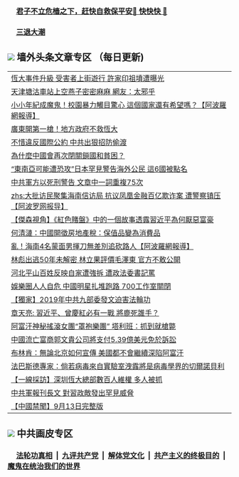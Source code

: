 
 ### &nbsp;&nbsp;&nbsp;&nbsp; [君子不立危樯之下，赶快自救保平安🍎 快快快 📩](https://github.com/pwgy/td/blob/master/README.md)

 ### &nbsp;&nbsp;&nbsp;&nbsp; [三退大潮](https://eqbpwckh.azureedge.net/?key=wjsottsjpndjwfkg&pin=65881581&ag=ogQuit&from=pw2) 

## <img src="https://img.icons8.com/cute-clipart/2x/circled-right.png"> 墙外头条文章专区 （每日更新)

<Table>
<tr><td colspan="2" align="left"><a href="https://eqbpwckh.azureedge.net/?ag=c1499983&key=wjsottsjpndjwfkg&from=pw2">恆大事件升級 受害者上街遊行 許家印祖墳遭曝光
</a></td></tr>
<tr><td colspan="2" align="left"><a href="https://eqbpwckh.azureedge.net/?ag=c1499975&key=wjsottsjpndjwfkg&from=pw2">天津塘沽車站上空燕子密密麻麻 網友：太邪乎
</a></td></tr>
<tr><td colspan="2" align="left"><a href="https://eqbpwckh.azureedge.net/?ag=c1499900&key=wjsottsjpndjwfkg&from=pw2">小小年紀成魔鬼！校園暴力觸目驚心 這個國家還有希望嗎？【阿波羅網報導】
</a></td></tr>
<tr><td colspan="2" align="left"><a href="https://eqbpwckh.azureedge.net/?ag=c1499973&key=wjsottsjpndjwfkg&from=pw2">廣東開第一槍！地方政府不救恆大
</a></td></tr>
<tr><td colspan="2" align="left"><a href="https://eqbpwckh.azureedge.net/?ag=c1499925&key=wjsottsjpndjwfkg&from=pw2">不惜違反國際公約 中共出狠招防偷渡
</a></td></tr>
<tr><td colspan="2" align="left"><a href="https://eqbpwckh.azureedge.net/?ag=c1499836&key=wjsottsjpndjwfkg&from=pw2">為什麼中國會再次閉關鎖國和貧困？
</a></td></tr>
<tr><td colspan="2" align="left"><a href="https://eqbpwckh.azureedge.net/?ag=c1499888&key=wjsottsjpndjwfkg&from=pw2">“東南亞可能遭恐攻”日本罕見警告海外公民 這6國被點名
</a></td></tr>
<tr><td colspan="2" align="left"><a href="https://eqbpwckh.azureedge.net/?ag=c1499960&key=wjsottsjpndjwfkg&from=pw2">中共軍方以死刑警告 文章中一詞重複75次
</a></td></tr>
<tr><td colspan="2" align="left"><a href="https://eqbpwckh.azureedge.net/?ag=c1499858&key=wjsottsjpndjwfkg&from=pw2">zhs:大批访民聚集海南信访局 抗议凤凰金融百亿欺诈案 遭警察镇压【阿波罗网报导】</a></td></tr>
<tr><td colspan="2" align="left"><a href="https://eqbpwckh.azureedge.net/?ag=c1499881&key=wjsottsjpndjwfkg&from=pw2">【傑森視角】《紅色賭盤》中的一個故事透露習近平為何厭惡富豪
</a></td></tr>
<tr><td colspan="2" align="left"><a href="https://eqbpwckh.azureedge.net/?ag=c1499867&key=wjsottsjpndjwfkg&from=pw2">何清漣：中國開徵房地產稅：保值品變為消費品
</a></td></tr>
<tr><td colspan="2" align="left"><a href="https://eqbpwckh.azureedge.net/?ag=c1499855&key=wjsottsjpndjwfkg&from=pw2">亂！海南4名蒙面男揮刀無差別追砍路人【阿波羅網報導】
</a></td></tr>
<tr><td colspan="2" align="left"><a href="https://eqbpwckh.azureedge.net/?ag=c1500083&key=wjsottsjpndjwfkg&from=pw2">林彪出逃50年未解密 林立果評價毛澤東 官方不敢公開
</a></td></tr>
<tr><td colspan="2" align="left"><a href="https://eqbpwckh.azureedge.net/?ag=c1499963&key=wjsottsjpndjwfkg&from=pw2">河北平山百姓反映自家遭強拆 遭政法委書記罵
</a></td></tr>
<tr><td colspan="2" align="left"><a href="https://eqbpwckh.azureedge.net/?ag=c1499961&key=wjsottsjpndjwfkg&from=pw2">娛樂圈人人自危 中國明星扎堆跑路 700工作室關閉
</a></td></tr>
<tr><td colspan="2" align="left"><a href="https://eqbpwckh.azureedge.net/?ag=c1499938&key=wjsottsjpndjwfkg&from=pw2">【獨家】2019年中共九部委發文迫害法輪功
</a></td></tr>
<tr><td colspan="2" align="left"><a href="https://eqbpwckh.azureedge.net/?ag=c1499903&key=wjsottsjpndjwfkg&from=pw2">章天亮: 習近平、曾慶紅必有一戰 將鹿死誰手？
</a></td></tr>
<tr><td colspan="2" align="left"><a href="https://eqbpwckh.azureedge.net/?ag=c1499924&key=wjsottsjpndjwfkg&from=pw2">阿富汗神秘搖滾女團“罩袍樂團” 塔利班：抓到就槍斃
</a></td></tr>
<tr><td colspan="2" align="left"><a href="https://eqbpwckh.azureedge.net/?ag=c1499940&key=wjsottsjpndjwfkg&from=pw2">中國流亡富商郭文貴公司將支付5.39億美元免於訴訟
</a></td></tr>
<tr><td colspan="2" align="left"><a href="https://eqbpwckh.azureedge.net/?ag=c1499949&key=wjsottsjpndjwfkg&from=pw2">布林肯：無論北京如何宣傳 美國都不會繼續深陷阿富汗
</a></td></tr>
<tr><td colspan="2" align="left"><a href="https://eqbpwckh.azureedge.net/?ag=c1499854&key=wjsottsjpndjwfkg&from=pw2">法巴斯德專家：倘若病毒來自實驗室洩露將是病毒學界的切爾諾貝利
</a></td></tr>
<tr><td colspan="2" align="left"><a href="https://eqbpwckh.azureedge.net/?ag=c1499843&key=wjsottsjpndjwfkg&from=pw2">【一線採訪】深圳恆大總部數百人維權 多人被抓
</a></td></tr>
<tr><td colspan="2" align="left"><a href="https://eqbpwckh.azureedge.net/?ag=c1500059&key=wjsottsjpndjwfkg&from=pw2">中共軍報刊長文 對習政敵發出罕見威脅
</a></td></tr>
<tr><td colspan="2" align="left"><a href="https://eqbpwckh.azureedge.net/?ag=c1499856&key=wjsottsjpndjwfkg&from=pw2">【中國禁聞】9月13日完整版
</a></td></tr>
 </Table>

 ## <img src="https://img.icons8.com/cute-clipart/2x/circled-right.png"> 中共画皮专区
 ### &nbsp;&nbsp;&nbsp;&nbsp; [法轮功真相](https://github.com/begood0513/basic/blob/master/README.md) &nbsp;|&nbsp; [九评共产党](https://github.com/begood0513/9ping.md/blob/master/README.md) &nbsp;|&nbsp; [解体党文化](https://github.com/begood0513/jtdwh.md/blob/master/README.md)   &nbsp;|&nbsp; [共产主义的终极目的](https://github.com/begood0513/gczydzjmd.md/blob/master/README.md) &nbsp;|&nbsp; [魔鬼在统治我们的世界](https://github.com/begood0513/gczydzjmd.md/blob/master/README.md) 
